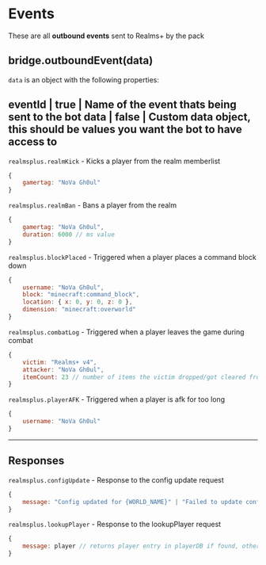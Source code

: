 # Events

These are all **outbound events** sent to Realms+ by the pack

## bridge.outboundEvent(data) 

`data` is an object with the following properties:

**eventId**      | true     | Name of the event thats being sent to the bot
**data**         | false    | Custom data object, this should be values you want the bot to have access to
---

`realmsplus.realmKick` - Kicks a player from the realm memberlist
```js
{
    gamertag: "NoVa Gh0ul"
}
```

`realmsplus.realmBan` - Bans a player from the realm
```js
{
    gamertag: "NoVa Gh0ul",
    duration: 6000 // ms value
}
```

`realmsplus.blockPlaced` - Triggered when a player places a command block down 
```js
{
    username: "NoVa Gh0ul",
    block: "minecraft:command_block",
    location: { x: 0, y: 0, z: 0 },
    dimension: "minecraft:overworld"
}
```

`realmsplus.combatLog` - Triggered when a player leaves the game during combat
```js
{
    victim: "Realms+ v4",
    attacker: "NoVa Gh0ul",
    itemCount: 23 // number of items the victim dropped/got cleared from their inventory
}
```

`realmsplus.playerAFK` - Triggered when a player is afk for too long
```js
{
    username: "NoVa Gh0ul"
}
```

---
## Responses

`realmsplus.configUpdate` - Response to the config update request
```js
{
    message: "Config updated for {WORLD_NAME}" | "Failed to update config for {WORLD_NAME}"
}
```

`realmsplus.lookupPlayer` - Response to the lookupPlayer request
```js
{
    message: player // returns player entry in playerDB if found, otherwise null
}
```